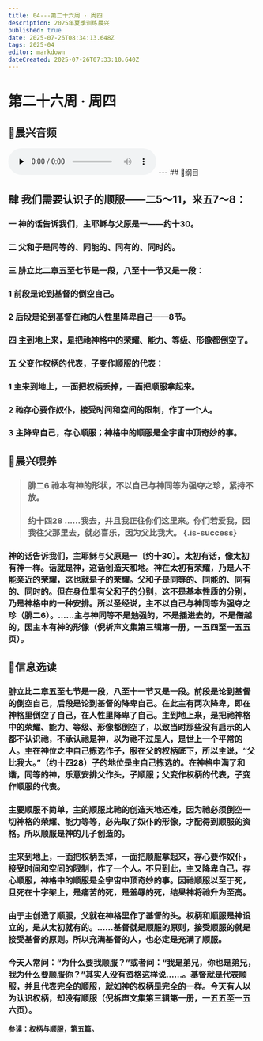 ```yaml
---
title: 04---第二十六周 · 周四
description: 2025年夏季训练晨兴
published: true
date: 2025-07-26T08:34:13.648Z
tags: 2025-04
editor: markdown
dateCreated: 2025-07-26T07:33:10.640Z
---
```


# 第二十六周 · 周四
## 🎵晨兴音频
<audio id="audio" controls="" preload="none">
      <source id="mp3" src="/2025-04/week2/week26day4.mp3">
</audio>
---
## 📖纲目

## 肆    我们需要认识子的顺服——二5～11，来五7～8：

### 一    神的话告诉我们，主耶稣与父原是一——约十30。

### 二    父和子是同等的、同能的、同有的、同时的。

### 三    腓立比二章五至七节是一段，八至十一节又是一段：

### 1    前段是论到基督的倒空自己。

### 2    后段是论到基督在祂的人性里降卑自己——8节。

### 四    主到地上来，是把祂神格中的荣耀、能力、等级、形像都倒空了。

### 五    父变作权柄的代表，子变作顺服的代表：

### 1    主来到地上，一面把权柄丢掉，一面把顺服拿起来。

### 2    祂存心要作奴仆，接受时间和空间的限制，作了一个人。

### 3    主降卑自己，存心顺服；神格中的顺服是全宇宙中顶奇妙的事。

## 📖晨兴喂养

>### **腓二6    祂本有神的形状，不以自己与神同等为强夺之珍，紧持不放。**
>
>### **约十四28    ……我去，并且我正往你们这里来。你们若爱我，因我往父那里去，就必喜乐，因为父比我大。** {.is-success}

### 神的话告诉我们，主耶稣与父原是一〔约十30〕。太初有话，像太初有神一样。话就是神，这话创造天和地。神在太初有荣耀，乃是人不能亲近的荣耀，这也就是子的荣耀。父和子是同等的、同能的、同有的、同时的。但在身位里有父和子的分别，这不是基本性质的分别，乃是神格中的一种安排。所以圣经说，主不以自己与神同等为强夺之珍（腓二6）。……主与神同等不是勉强的，不是插进去的，不是僭越的，因主本有神的形像（倪柝声文集第三辑第一册，一五四至一五五页）。

## 📖信息选读

### 腓立比二章五至七节是一段，八至十一节又是一段。前段是论到基督的倒空自己，后段是论到基督的降卑自己。在此主有两次降卑，即在神格里倒空了自己，在人性里降卑了自己。主到地上来，是把祂神格中的荣耀、能力、等级、形像都倒空了，以致当时那些没有启示的人都不认识祂，不承认祂是神，以为祂不过是人，是世上一个平常的人。主在神位之中自己拣选作子，服在父的权柄底下，所以主说，“父比我大。”（约十四28）子的地位是主自己拣选的。在神格中满了和谐，同等的神，乐意安排父作头，子顺服；父变作权柄的代表，子变作顺服的代表。

### 主要顺服不简单，主的顺服比祂的创造天地还难，因为祂必须倒空一切神格的荣耀、能力等等，必先取了奴仆的形像，才配得到顺服的资格。所以顺服是神的儿子创造的。

### 主来到地上，一面把权柄丢掉，一面把顺服拿起来，存心要作奴仆，接受时间和空间的限制，作了一个人。不只到此，主又降卑自己，存心顺服，神格中的顺服是全宇宙中顶奇妙的事。因祂顺服以至于死，且死在十字架上，是痛苦的死，是羞辱的死，结果神将祂升为至高。

### 由于主创造了顺服，父就在神格里作了基督的头。权柄和顺服是神设立的，是从太初就有的。……基督就是顺服的原则，接受顺服的就是接受基督的原则。所以充满基督的人，也必定是充满了顺服。

### 今天人常问：“为什么要我顺服？”或者问：“我是弟兄，你也是弟兄，我为什么要顺服你？”其实人没有资格这样说……。基督就是代表顺服，并且代表完全的顺服，就如神的权柄是完全的一样。今天有人以为认识权柄，却没有顺服（倪柝声文集第三辑第一册，一五五至一五六页）。

**参读：权柄与顺服，第五篇。**
<!-- Google tag (gtag.js) -->
<script async src="https://www.googletagmanager.com/gtag/js?id=G-1P8709Z16T"></script>
<script>
  window.dataLayer = window.dataLayer || [];
  function gtag(){dataLayer.push(arguments);}
  gtag('js', new Date());

  gtag('config', 'G-1P8709Z16T');
</script>